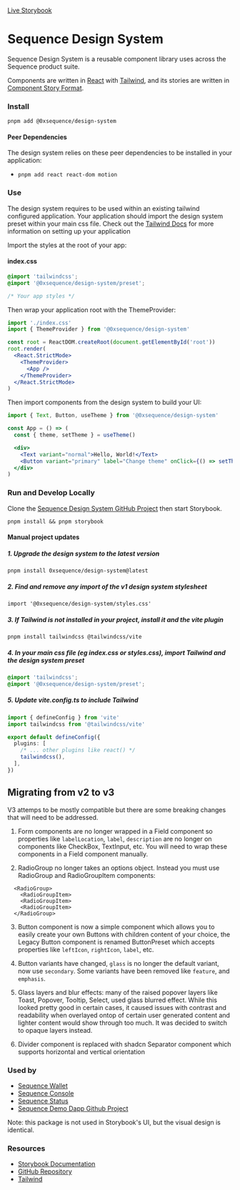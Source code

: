 [Live Storybook](https://0xsequence.github.io/design-system/)

# Sequence Design System

Sequence Design System is a reusable component library uses across the Sequence product suite.

Components are written in [React](https://reactjs.org/) with [Tailwind](https://tailwindcss.com/), and its stories are written in [Component Story Format](https://medium.com/storybookjs/component-story-format-66f4c32366df).

### Install

```
pnpm add @0xsequence/design-system
```

#### Peer Dependencies

The design system relies on these peer dependencies to be installed in your application:

- `pnpm add react react-dom motion`

### Use

The design system requires to be used within an existing tailwind configured application. Your application should import the design system preset within your main css file. Check out the [Tailwind Docs](https://tailwindcss.com/docs/installation) for more information on setting up your application

Import the styles at the root of your app:

#### index.css

```css
@import 'tailwindcss';
@import '@0xsequence/design-system/preset';

/* Your app styles */
```

Then wrap your application root with the ThemeProvider:

```jsx
import './index.css'
import { ThemeProvider } from '@0xsequence/design-system'

const root = ReactDOM.createRoot(document.getElementById('root'))
root.render(
  <React.StrictMode>
    <ThemeProvider>
      <App />
    </ThemeProvider>
  </React.StrictMode>
)
```

Then import components from the design system to build your UI:

```jsx
import { Text, Button, useTheme } from '@0xsequence/design-system'

const App = () => (
  const { theme, setTheme } = useTheme()

  <div>
    <Text variant="normal">Hello, World!</Text>
    <Button variant="primary" label="Change theme" onClick={() => setTheme(theme === 'dark' ? 'light' : 'dark')} />
  </div>
)

```

### Run and Develop Locally

Clone the [Sequence Design System GitHub Project](https://github.com/0xsequence/design-system) then start Storybook.

```
pnpm install && pnpm storybook
```

#### Manual project updates

##### 1. Upgrade the design system to the latest version

`pnpm install 0xsequence/design-system@latest`

##### 2. Find and remove any import of the v1 design system stylesheet

`import '@0xsequence/design-system/styles.css'`

##### 3. If Tailwind is not installed in your project, install it and the vite plugin

`pnpm install tailwindcss @tailwindcss/vite`

##### 4. In your main css file (eg index.css or styles.css), import Tailwind and the design system preset

```css
@import 'tailwindcss';
@import '@0xsequence/design-system/preset';
```

##### 5. Update vite.config.ts to include Tailwind

```ts
import { defineConfig } from 'vite'
import tailwindcss from '@tailwindcss/vite'

export default defineConfig({
  plugins: [
    /* ... other plugins like react() */
    tailwindcss(),
  ],
})
```

## Migrating from v2 to v3

V3 attemps to be mostly compatible but there are some breaking changes that will need to be addressed.

1. Form components are no longer wrapped in a Field component so properties like `labelLocation`, `label`, `description` are no longer on components like CheckBox, TextInput, etc. You will need to wrap these components in a Field component manually.

2. RadioGroup no longer takes an options object. Instead you must use RadioGroup and RadioGroupItem components:

```
  <RadioGroup>
    <RadioGroupItem>
    <RadioGroupItem>
    <RadioGroupItem>
  </RadioGroup>
```

3. Button component is now a simple component which allows you to easily create your own Buttons with children content of your choice, the Legacy Button component is renamed ButtonPreset which accepts properties like `leftIcon`, `rightIcon`, `label`, etc.

4. Button variants have changed, `glass` is no longer the default variant, now use `secondary`. Some variants have been removed like `feature`, and `emphasis`.

5. Glass layers and blur effects: many of the raised popover layers like Toast, Popover, Tooltip, Select, used glass blurred effect. While this looked pretty good in certain cases, it caused issues with contrast and readability when overlayed ontop of certain user generated content and lighter content would show through too much. It was decided to switch to opaque layers instead.

6. Divider component is replaced with shadcn Separator component which supports horizontal and vertical orientation

### Used by

- [Sequence Wallet](https://sequence.app/)
- [Sequence Console](https://sequence.dev/)
- [Sequence Status](https://status.sequence.info/)
- [Sequence Demo Dapp Github Project](https://github.com/0xsequence/demo-dapp)

Note: this package is not used in Storybook's UI, but the visual design is identical.

### **Resources**

- [Storybook Documentation](https://storybook.js.org/docs/react/get-started/introduction)
- [GitHub Repository](https://github.com/0xsequence/design-system)
- [Tailwind](https://tailwindcss.com)
